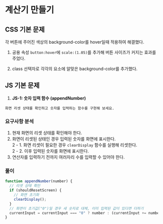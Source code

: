 # 계산기 만들기

## CSS 기본 문제

각 버튼에 주어진 색상의 background-color를 hover일때 적용하여 해결했다.

1. 공용 속성 `button:hover`에 `scale:(1.05)`를 추가해 버튼 사이즈가 커지는 효과를 주었다.

2. class 선택자로 각각의 요소에 알맞은 background-color를 추가했다.

## JS 기본 문제

1. **JS-1: 숫자 입력 함수 (appendNumber)**

```
화면 리셋 상태를 확인하고 숫자를 입력하는 함수를 구현해 보세요.
```

### 요구사항 분석

1. 현재 화면의 리셋 상태를 확인해야 한다.
2. 화면이 리셋된 상태인 경우 입력된 숫자를 화면에 표시한다.  
   2 - 1. 화면 리셋이 필요한 경우 `clearDisplay` 함수를 실행해 리셋한다.  
   2 - 2. 이후 입력된 숫자를 화면에 표시한다.
3. 연산자를 입력하기 전까지 여러자리 수를 입력할 수 있어야 한다.

### 풀이

```js
function appendNumber(number) {
  // 리셋 상태 확인
  if (shouldResetScreen) {
    // 화면 초기화
    clearDisplay();
  }
  // 화면이 초기값("0")일 경우 새 숫자로 대체, 이미 입력된 값이 있다면 더하기
  currentInput = currentInput === "0" ? number : (currentInput += number);
}
```
